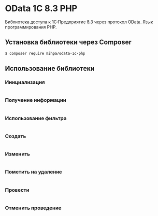 # OData 1С 8.3 PHP

Библиотека доступа к 1С:Предприятие 8.3 через протокол OData. Язык программирования PHP.

## Установка библиотеки через Composer
``` bash
$ composer require mihpa/odata-1c-php
```

## Использование библиотеки

### Инициализация
```php
```

### Получение информации
```php
```

### Использование фильтра
```php
```

### Создать
```php
```

### Изменить
```php
```

### Пометить на удаление
```php
```

### Провести
```php
```

### Отменить проведение
```php
```

